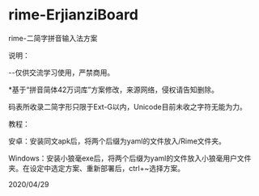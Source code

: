 # rime-ErjianziBoard
rime-二简字拼音输入法方案

说明：

--仅供交流学习使用，严禁商用。

*基于“拼音简体42万词库”方案修改，来源网络，侵权请告知删除。

码表所收录二简字形只限于Ext-G以内，Unicode目前未收之字符无能为力。

教程：

安卓：安装同文apk后，将两个后缀为yaml的文件放入/Rime文件夹。

Windows：安装小狼毫exe后，将两个后缀为yaml的文件放入小狼毫用户文件夹。在设定中选定方案、重新部署后，ctrl+~选择方案。

   2020/04/29
